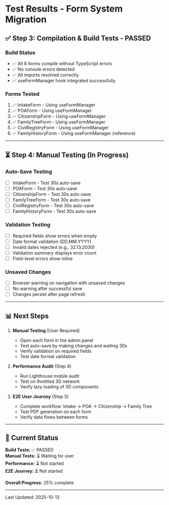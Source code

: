 # Test Results - Form System Migration

## ✅ Step 3: Compilation & Build Tests - PASSED

### Build Status
- ✅ All 6 forms compile without TypeScript errors
- ✅ No console errors detected
- ✅ All imports resolved correctly
- ✅ useFormManager hook integrated successfully

### Forms Tested
1. ✅ IntakeForm - Using useFormManager
2. ✅ POAForm - Using useFormManager  
3. ✅ CitizenshipForm - Using useFormManager
4. ✅ FamilyTreeForm - Using useFormManager
5. ✅ CivilRegistryForm - Using useFormManager
6. ✅ FamilyHistoryForm - Using useFormManager (reference)

---

## ⏳ Step 4: Manual Testing (In Progress)

### Auto-Save Testing
- [ ] IntakeForm - Test 30s auto-save
- [ ] POAForm - Test 30s auto-save
- [ ] CitizenshipForm - Test 30s auto-save
- [ ] FamilyTreeForm - Test 30s auto-save
- [ ] CivilRegistryForm - Test 30s auto-save
- [ ] FamilyHistoryForm - Test 30s auto-save

### Validation Testing
- [ ] Required fields show errors when empty
- [ ] Date format validation (DD.MM.YYYY)
- [ ] Invalid dates rejected (e.g., 32.13.2030)
- [ ] Validation summary displays error count
- [ ] Field-level errors show inline

### Unsaved Changes
- [ ] Browser warning on navigation with unsaved changes
- [ ] No warning after successful save
- [ ] Changes persist after page refresh

---

## 📊 Next Steps

1. **Manual Testing** (User Required)
   - Open each form in the admin panel
   - Test auto-save by making changes and waiting 30s
   - Verify validation on required fields
   - Test date format validation

2. **Performance Audit** (Step 4)
   - Run Lighthouse mobile audit
   - Test on throttled 3G network
   - Verify lazy loading of 3D components

3. **E2E User Journey** (Step 5)
   - Complete workflow: Intake → POA → Citizenship → Family Tree
   - Test PDF generation on each form
   - Verify data flows between forms

---

## 🎯 Current Status

**Build Tests:** ✅ PASSED  
**Manual Tests:** ⏳ Waiting for user  
**Performance:** ⏳ Not started  
**E2E Journey:** ⏳ Not started  

**Overall Progress:** 25% complete

---

Last Updated: 2025-10-13
